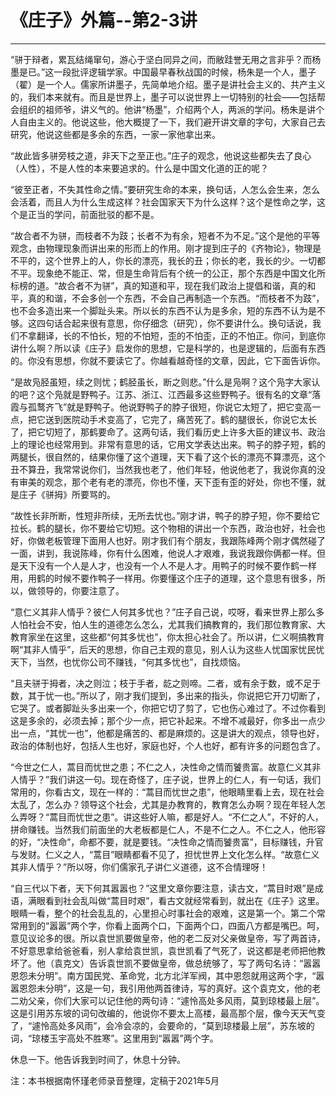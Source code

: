 # 《庄子》外篇--第2-3讲

------

“骈于辩者，累瓦结绳窜句，游心于坚白同异之间，而敝跬誉无用之言非乎？而杨墨是已。”这一段批评逻辑学家。中国最早春秋战国的时候，杨朱是一个人，墨子（翟）是一个人。儒家所讲墨子，先简单地介绍。墨子是讲社会主义的、共产主义的，我们本来就有。而且是世界上，墨子可以说世界上一切特别的社会——包括帮会组织的祖师爷，讲义气的。他讲“杨墨”，介绍两个人，两派的学问。杨朱是讲个人自由主义的。他说这些，他大概提了一下，我们避开讲文章的字句，大家自己去研究，他说这些都是多余的东西，一家一家他拿出来。

“故此皆多骈旁枝之道，非天下之至正也。”庄子的观念，他说这些都失去了良心（人性），不是人性的本来要追求的。什么是中国文化道的正的呢？

“彼至正者，不失其性命之情。”要研究生命的本来，换句话，人怎么会生来，怎么会活着，而且人为什么生成这样？社会国家天下为什么这样？这个是性命之学，这个是正当的学问，前面批驳的都不是。

“故合者不为骈，而枝者不为跂；长者不为有余，短者不为不足。”这个是他的平等观念，由物理现象而讲出来的形而上的作用。刚才提到庄子的《齐物论》，物理是不平的，这个世界上的人，你长的漂亮，我长的丑；你长的老，我长的少。一切都不平。现象绝不能正、常，但是生命背后有个统一的公正，那个东西是中国文化所标榜的道。“故合者不为骈”，真的知道和平，现在我们政治上提倡和谐，真的和平，真的和谐，不会多创一个东西，不会自己再制造一个东西。“而枝者不为跂”，也不会多造出来一个脚趾头来。所以长的东西不认为是多余，短的东西不认为是不够。这四句话合起来很有意思，你仔细念（研究），你不要讲什么。换句话说，我们不拿翻译，长的不怕长，短的不怕短，歪的不怕歪，正的不怕正。你问，到底你讲什么啊？所以读《庄子》启发你的思想，它是科学的，也是逻辑的，后面有东西的。你没有思想，你就不要读它了。你越看越奇怪的文章，因此，它下面告诉你。

“是故凫胫虽短，续之则忧；鹤胫虽长，断之则悲。”什么是凫啊？这个凫字大家认的吧？这个凫就是野鸭子。江苏、浙江、江西最多这些野鸭子。很有名的文章“落霞与孤鹜齐飞”就是野鸭子。他说野鸭子的脖子很短，你说它太短了，把它变高一点，把它送到医院动手术变高了，它完了，痛苦死了。鹤的腿很长，你说它太长了，把它切短了，那鹤要命了。这两句话，我们看历史上许多大臣的建议书、政治上的理论也经常用到。非常有意思的话，它用文学表达出来。鸭子的脖子短，鹤的两腿长，很自然的，结果你懂了这个道理，天下看了这个长的漂亮不算漂亮，这个丑不算丑，我常常说你们，当然我也老了，他们年轻，他说他老了，我说你真的没有审美的观念，那个老有老的漂亮，你也不懂，天下歪有歪的好处，你也不懂，就是庄子《骈拇》所要骂的。

“故性长非所断，性短非所续，无所去忧也。”刚才讲，鸭子的脖子短，你不要给它拉长。鹤的腿长，你不要给它切短。这个物相的讲出一个东西，政治也好，社会也好，你做老板管理下面用人也好。刚才我们有个朋友，我跟陈峰两个刚才偶然碰了一面，讲到，我说陈峰，你有什么困难，他说人才艰难，我说我跟你俩都一样。但是天下没有一个人是人才，也没有一个人不是人才。用鸭子的时候不要作鹤一样用，用鹤的时候不要作鸭子一样用。你要懂这个庄子的道理，这个意思有很多，所以，做领导的，你要注意了。

“意仁义其非人情乎？彼仁人何其多忧也？”庄子自己说，哎呀，看来世界上那么多人怕社会不安，怕人生的道德怎么怎么，尤其我们搞教育的，我们那位教育家、大教育家坐在这里，这些都“何其多忧也”，你太担心社会了。所以讲，仁义啊搞教育啊“其非人情乎”，后天的思想，你自己主观的意见，别人认为这些人忧国家忧民忧天下，当然，也忧你公司不赚钱，“何其多忧也”，自找烦恼。

“且夫骈于拇者，决之则泣；枝于手者，龁之则啼。二者，或有余于数，或不足于数，其于忧一也。”所以了，刚才我们提到，多出来的指头，你说把它开刀切断了，它哭了。或者脚趾头多出来一个，你把它切了剪了，它也伤心难过了。不过你看到这是多余的，必须去掉；那个少一点，把它补起来。不增不减最好，你多出一点少出一点，“其忧一也”，他都是痛苦的、都是麻烦的。这是讲大的观点，领导也好，政治的体制也好，包括人生也好，家庭也好，个人也好，都有许多的问题包含了。

“今世之仁人，蒿目而忧世之患；不仁之人，决性命之情而饕贵富。故意仁义其非人情乎？”我们讲这一句。现在奇怪了，庄子说，世界上的仁人，有一句话，我们常用的，你看古文，现在一样的：“蒿目而忧世之患”，他眼睛里看上去，现在社会太乱了，怎么办？领导这个社会，尤其是办教育的，教育怎么办啊？现在年轻人怎么弄呀？“蒿目而忧世之患”。讲这些好人嘛，都是好人。“不仁之人”，不好的人，拼命赚钱。当然我们前面坐的大老板都是仁人，不是不仁之人。不仁之人，他形容的好，“决性命”，命都不要，就是要钱。“决性命之情而饕贵富”，目标赚钱，升官与发财。仁义之人，“蒿目”眼睛都看不见了，担忧世界上文化怎么样。“故意仁义其非人情乎？”所以呀，你们儒家孔子讲仁义道德，这不合情理呀！

“自三代以下者，天下何其嚣嚣也？”这里文章你要注意，读古文，“蒿目时艰”是成语，满眼看到社会乱叫做“蒿目时艰”，看古文就经常看到，就出在《庄子》这里。眼睛一看，整个的社会乱乱的，心里担心时事社会的艰难，这是第一个。第二个常常用到的“嚣嚣”两个字，你看上面两个口，下面两个口，四面八方都是嘴巴。呵，意见议论多的很。所以袁世凯要做皇帝，他的老二反对父亲做皇帝，写了两首诗，不好意思拿给爸爸看，别人拿给袁世凯，袁世凯看了气死了，说这都是老师把他教坏了。他（袁克文）告诉袁世凯不要做皇帝，做总统够了，写了两句名诗：“嚣嚣恩怨未分明”。南方国民党、革命党，北方北洋军阀，其中恩怨就用这两个字，“嚣嚣恩怨未分明”，这是一句，我引用他两首律诗，写的真好。这个袁克文，他的老二劝父亲，你们大家可以记住他的两句诗：“遽怜高处多风雨，莫到琼楼最上层”。这是引用苏东坡的词句改编的，他说你不要太上高楼，最高那个层，像今天天气变了，“遽怜高处多风雨”，会冷会凉的，会要命的，“莫到琼楼最上层”，苏东坡的词，“琼楼玉宇高处不胜寒”。这里用到“嚣嚣”两个字。

休息一下。他告诉我到时间了，休息十分钟。

注：本书根据南怀瑾老师录音整理，定稿于2021年5月